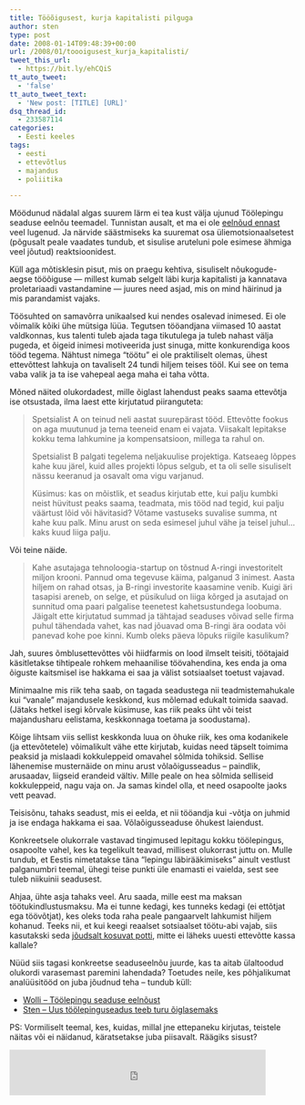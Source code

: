 ```yaml
---
title: Tööõigusest, kurja kapitalisti pilguga
author: sten
type: post
date: 2008-01-14T09:48:39+00:00
url: /2008/01/toooigusest_kurja_kapitalisti/
tweet_this_url:
  - https://bit.ly/ehCQiS
tt_auto_tweet:
  - 'false'
tt_auto_tweet_text:
  - 'New post: [TITLE] [URL]'
dsq_thread_id:
  - 233587114
categories:
  - Eesti keeles
tags:
  - eesti
  - ettevõtlus
  - majandus
  - poliitika

---
```

Möödunud nädalal algas suurem lärm ei tea kust välja ujunud Töölepingu seaduse eelnõu teemadel. Tunnistan ausalt, et ma ei ole [eelnõud ennast][1] veel lugenud. Ja närvide säästmiseks ka suuremat osa üliemotsionaalsetest (põgusalt peale vaadates tundub, et sisulise aruteluni pole esimese ähmiga veel jõutud) reaktsioonidest.

Küll aga mõtisklesin pisut, mis on praegu kehtiva, sisuliselt nõukogude-aegse tööõiguse &#8212; millest kumab selgelt läbi kurja kapitalisti ja kannatava proletariaadi vastandamine &#8212; juures need asjad, mis on mind häirinud ja mis parandamist vajaks.

<!--more-->

Töösuhted on samavõrra unikaalsed kui nendes osalevad inimesed. Ei ole võimalik kõiki ühe mütsiga lüüa. Tegutsen tööandjana viimased 10 aastat valdkonnas, kus talenti tuleb ajada taga tikutulega ja tuleb nahast välja pugeda, et õigeid inimesi motiveerida just sinuga, mitte konkurendiga koos tööd tegema. Nähtust nimega &#8220;töötu&#8221; ei ole praktiliselt olemas, ühest ettevõttest lahkuja on tavaliselt 24 tundi hiljem teises tööl. Kui see on tema vaba valik ja ta ise vahepeal aega maha ei taha võtta.

Mõned näited olukordadest, mille õiglast lahendust peaks saama ettevõtja ise otsustada, ilma laest ette kirjutatud piiranguteta:

> Spetsialist A on teinud neli aastat suurepärast tööd. Ettevõtte fookus on aga muutunud ja tema teeneid enam ei vajata. Viisakalt lepitakse kokku tema lahkumine ja kompensatsioon, millega ta rahul on.
> 
> Spetsialist B palgati tegelema neljakuulise projektiga. Katseaeg lõppes kahe kuu järel, kuid alles projekti lõpus selgub, et ta oli selle sisuliselt nässu keeranud ja osavalt oma vigu varjanud. 
> 
> Küsimus: kas on mõistlik, et seadus kirjutab ette, kui palju kumbki neist hüvitust peaks saama, teadmata, mis tööd nad tegid, kui palju väärtust lõid või hävitasid? Võtame vastuseks suvalise summa, nt kahe kuu palk. Minu arust on seda esimesel juhul vähe ja teisel juhul&#8230; kaks kuud liiga palju.

Või teine näide.

> Kahe asutajaga tehnoloogia-startup on tõstnud A-ringi investoritelt miljon krooni. Pannud oma tegevuse käima, palganud 3 inimest. Aasta hiljem on rahad otsas, ja B-ringi investorite kaasamine venib. Kuigi äri tasapisi areneb, on selge, et püsikulud on liiga kõrged ja asutajad on sunnitud oma paari palgalise teenetest kahetsustundega loobuma. Jäigalt ette kirjutatud summad ja tähtajad seaduses võivad selle firma puhul tähendada vahet, kas nad jõuavad oma B-ringi ära oodata või panevad kohe poe kinni. Kumb oleks päeva lõpuks riigile kasulikum?

Jah, suures õmblusettevõttes või hiidfarmis on lood ilmselt teisiti, töötajaid käsitletakse tihtipeale rohkem mehaanilise töövahendina, kes enda ja oma õiguste kaitsmisel ise hakkama ei saa ja välist sotsiaalset toetust vajavad.

Minimaalne mis riik teha saab, on tagada seadustega nii teadmistemahukale kui &#8220;vanale&#8221; majandusele keskkond, kus mõlemad edukalt toimida saavad. (Jätaks hetkel isegi kõrvale küsimuse, kas riik peaks üht või teist majandusharu eelistama, keskkonnaga toetama ja soodustama).

Kõige lihtsam viis sellist keskkonda luua on õhuke riik, kes oma kodanikele (ja ettevõtetele) võimalikult vähe ette kirjutab, kuidas need täpselt toimima peaksid ja mislaadi kokkuleppeid omavahel sõlmida tohiksid. Sellise lähenemise musternäide on minu arust võlaõigusseadus &#8211; paindlik, arusaadav, liigseid erandeid vältiv. Mille peale on hea sõlmida selliseid kokkuleppeid, nagu vaja on. Ja samas kindel olla, et need osapoolte jaoks vett peavad.

Teisisõnu, tahaks seadust, mis ei eelda, et nii tööandja kui -võtja on juhmid ja ise endaga hakkama ei saa. Võlaõigusseaduse õhukest laiendust.

Konkreetsele olukorrale vastavad tingimused lepitagu kokku töölepingus, osapoolte vahel, kes ka tegelikult teavad, millisest olukorrast juttu on. Mulle tundub, et Eestis nimetatakse täna &#8220;lepingu läbirääkimiseks&#8221; ainult vestlust palganumbri teemal, ühegi teise punkti üle enamasti ei vaielda, sest see tuleb niikuinii seadusest.

Ahjaa, ühte asja tahaks veel. Aru saada, mille eest ma maksan töötukindlustusmaksu. Ma ei tunne kedagi, kes tunneks kedagi (ei ettõtjat ega töövõtjat), kes oleks toda raha peale pangaarvelt lahkumist hiljem kohanud. Teeks nii, et kui keegi reaalset sotsiaalset töötu-abi vajab, siis kasutakski seda [jõudsalt kosuvat potti][2], mitte ei läheks uuesti ettevõtte kassa kallale?

Nüüd siis tagasi konkreetse seaduseelnõu juurde, kas ta aitab ülaltoodud olukordi varasemast paremini lahendada? Toetudes neile, kes põhjalikumat analüüsitööd on juba jõudnud teha &#8211; tundub küll:

  * [Wolli &#8211; Töölepingu seaduse eelnõust][3]
  * [Sten &#8211; Uus töölepinguseadus teeb turu õiglasemaks][4]

PS: Vormiliselt teemal, kes, kuidas, millal jne ettepaneku kirjutas, teistele näitas või ei näidanud, käratsetakse juba piisavalt. Räägiks sisust?

<iframe src="http://www.facebook.com/plugins/like.php?href=http%3A%2F%2Fsten.tamkivi.com%2F2008%2F01%2Ftoooigusest_kurja_kapitalisti%2F&layout=standard&show_faces=true&width=450&action=like&colorscheme=light&height=80" scrolling="no" frameborder="0" style="border:none; overflow:hidden; width:450px; height:80px;" allowTransparency="true"></iframe>

 [1]: http://eoigus.just.ee/?act=10&subact=1&ESILEHT_W=206768
 [2]: http://www.arileht.ee/artikkel/395775?lk_id=831
 [3]: http://peeterpaul.motskula.net/2008/01/13/toolepingu-seaduse-eelnoust/
 [4]: http://www.hankewitz.ee/wp/?p=844